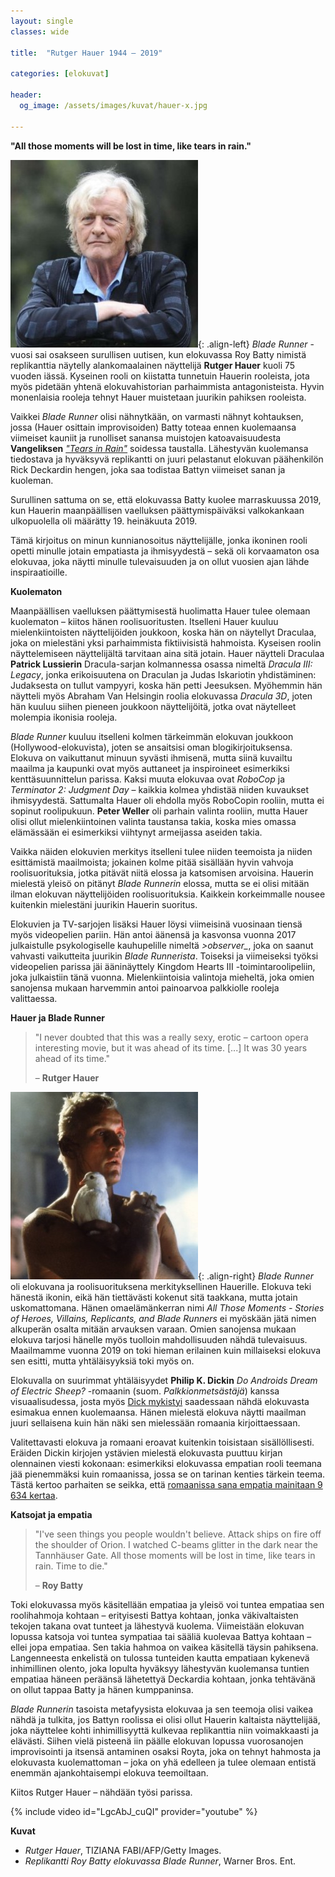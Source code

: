 ```yaml
---
layout: single
classes: wide

title:  "Rutger Hauer 1944 – 2019"

categories: [elokuvat]

header:
  og_image: /assets/images/kuvat/hauer-x.jpg

---
```


**"All those moments will be lost in time, like tears in rain."**

![Rutger Hauer](/assets/images/kuvat/hauer-2.jpg){: .align-left}
*Blade Runner* -vuosi sai osakseen surullisen uutisen, kun elokuvassa Roy Batty nimistä replikanttia näytelly alankomaalainen näyttelijä **Rutger Hauer** kuoli 75 vuoden iässä. Kyseinen rooli on kiistatta tunnetuin Hauerin rooleista, jota myös pidetään yhtenä elokuvahistorian parhaimmista antagonisteista. Hyvin monenlaisia rooleja tehnyt Hauer muistetaan juurikin pahiksen rooleista.

Vaikkei *Blade Runner* olisi nähnytkään, on varmasti nähnyt kohtauksen, jossa (Hauer osittain improvisoiden) Batty toteaa ennen kuolemaansa viimeiset kauniit ja runolliset sanansa muistojen katoavaisuudesta **Vangeliksen** [*"Tears in Rain"*](https://www.youtube.com/watch?v=8r7RWTaGezc) soidessa taustalla. Lähestyvän kuolemansa tiedostava ja hyväksyvä replikantti on juuri pelastanut elokuvan päähenkilön Rick Deckardin hengen, joka saa todistaa Battyn viimeiset sanan ja kuoleman.

Surullinen sattuma on se, että elokuvassa Batty kuolee marraskuussa 2019, kun Hauerin maanpäällisen vaelluksen päättymispäiväksi valkokankaan ulkopuolella oli määrätty 19. heinäkuuta 2019.

Tämä kirjoitus on minun kunnianosoitus näyttelijälle, jonka ikoninen rooli opetti minulle jotain empatiasta ja ihmisyydestä – sekä oli korvaamaton osa elokuvaa, joka näytti minulle tulevaisuuden ja on ollut vuosien ajan lähde inspiraatioille.

**Kuolematon**

Maanpäällisen vaelluksen päättymisestä huolimatta Hauer tulee olemaan kuolematon – kiitos hänen roolisuoritusten. Itselleni Hauer kuuluu mielenkiintoisten näyttelijöiden joukkoon, koska hän on näytellyt Draculaa, joka on mielestäni yksi parhaimmista fiktiivisistä hahmoista. Kyseisen roolin näyttelemiseen näyttelijältä tarvitaan aina sitä jotain. Hauer näytteli Draculaa **Patrick Lussierin** Dracula-sarjan kolmannessa osassa nimeltä *Dracula III: Legacy*, jonka erikoisuutena on Draculan ja Judas Iskariotin yhdistäminen: Judaksesta on tullut vampyyri, koska hän petti Jeesuksen. Myöhemmin hän näytteli myös Abraham Van Helsingin roolia elokuvassa *Dracula 3D*, joten hän kuuluu siihen pieneen joukkoon näyttelijöitä, jotka ovat näytelleet molempia ikonisia rooleja.

*Blade Runner* kuuluu itselleni kolmen tärkeimmän elokuvan joukkoon (Hollywood-elokuvista), joten se ansaitsisi oman blogikirjoituksensa. Elokuva on vaikuttanut minuun syvästi ihmisenä, mutta siinä kuvailtu maailma ja kaupunki ovat myös auttaneet ja inspiroineet esimerkiksi kenttäsuunnittelun parissa. Kaksi muuta elokuvaa ovat *RoboCop* ja *Terminator 2: Judgment Day* – kaikkia kolmea yhdistää niiden kuvaukset ihmisyydestä. Sattumalta Hauer oli ehdolla myös RoboCopin rooliin, mutta ei sopinut roolipukuun. **Peter Weller** oli parhain valinta rooliin, mutta Hauer olisi ollut mielenkiintoinen valinta taustansa takia, koska mies omassa elämässään ei esimerkiksi viihtynyt armeijassa aseiden takia.

Vaikka näiden elokuvien merkitys itselleni tulee niiden teemoista ja niiden esittämistä maailmoista; jokainen kolme pitää sisällään hyvin vahvoja roolisuorituksia, jotka pitävät niitä elossa ja katsomisen arvoisina. Hauerin mielestä yleisö on pitänyt *Blade Runnerin* elossa, mutta se ei olisi mitään ilman elokuvan näyttelijöiden roolisuorituksia. Kaikkein korkeimmalle nousee kuitenkin mielestäni juurikin Hauerin suoritus.

Elokuvien ja TV-sarjojen lisäksi Hauer löysi viimeisinä vuosinaan tiensä myös videopelien pariin. Hän antoi äänensä ja kasvonsa vuonna 2017 julkaistulle psykologiselle kauhupelille nimeltä *>observer_*, joka on saanut vahvasti vaikutteita juurikin *Blade Runnerista*. Toiseksi ja viimeiseksi työksi videopelien parissa jäi ääninäyttely Kingdom Hearts III -toimintaroolipeliin, joka julkaistiin tänä vuonna. Mielenkiintoisia valintoja mieheltä, joka omien sanojensa mukaan harvemmin antoi painoarvoa palkkiolle rooleja valittaessa.

**Hauer ja Blade Runner**

>"I never doubted that this was a really sexy, erotic – cartoon opera interesting movie, but it was ahead of its time. [...] It was 30 years ahead of its time."
>
>– **Rutger Hauer**

![Replikantti Roy Batty elokuvassa Blade Runner](/assets/images/kuvat/hauer-1.jpg){: .align-right}
*Blade Runner* oli elokuvana ja roolisuorituksena merkityksellinen Hauerille. Elokuva teki hänestä ikonin, eikä hän tiettävästi kokenut sitä taakkana, mutta jotain uskomattomana. Hänen omaelämänkerran nimi *All Those Moments - Stories of Heroes, Villains, Replicants, and Blade Runners* ei myöskään jätä nimen alkuperän osalta mitään arvauksen varaan. Omien sanojensa mukaan elokuva tarjosi hänelle myös tuolloin mahdollisuuden nähdä tulevaisuus. Maailmamme vuonna 2019 on toki hieman erilainen kuin millaiseksi elokuva sen esitti, mutta yhtäläisyyksiä toki myös on.

Elokuvalla on suurimmat yhtäläisyydet **Philip K. Dickin** *Do Androids Dream of Electric Sheep?* -romaanin (suom. *Palkkionmetsästäjä*) kanssa visuaalisudessa, josta myös [Dick mykistyi](https://www.bleedingcool.com/2017/10/10/philip-k-dick-blade-runner/) saadessaan nähdä elokuvasta esimakua ennen kuolemaansa. Hänen mielestä elokuva näytti maailman juuri sellaisena kuin hän näki sen mielessään romaania kirjoittaessaan.

Valitettavasti elokuva ja romaani eroavat kuitenkin toisistaan sisällöllisesti. Eräiden Dickin kirjojen ystävien mielestä elokuvasta puuttuu kirjan olennainen viesti kokonaan: esimerkiksi elokuvassa empatian rooli teemana jää pienemmäksi kuin romaanissa, jossa se on tarinan kenties tärkein teema. Tästä kertoo parhaiten se seikka, että [romaanissa sana empatia mainitaan 9 634 kertaa](https://www.shmoop.com/do-androids-dream-of-electric-sheep/compassion-forgiveness-theme.html).

**Katsojat ja empatia**

>"I've seen things you people wouldn't believe. Attack ships on fire off the shoulder of Orion. I watched C-beams glitter in the dark near the Tannhäuser Gate. All those moments will be lost in time, like tears in rain. Time to die."
>
>– **Roy Batty**

Toki elokuvassa myös käsitellään empatiaa ja yleisö voi tuntea empatiaa sen roolihahmoja kohtaan – erityisesti Battya kohtaan, jonka väkivaltaisten tekojen takana ovat tunteet ja lähestyvä kuolema. Viimeistään elokuvan lopussa katsoja voi tuntea sympatiaa tai sääliä kuolevaa Battya kohtaan – ellei jopa empatiaa. Sen takia hahmoa on vaikea käsitellä täysin pahiksena. Langenneesta enkelistä on tulossa tunteiden kautta empatiaan kykenevä inhimillinen olento, joka lopulta hyväksyy lähestyvän kuolemansa tuntien empatiaa häneen peräänsä lähetettyä Deckardia kohtaan, jonka tehtävänä on ollut tappaa Batty ja hänen kumppaninsa.

*Blade Runnerin* tasoista metafyysista elokuvaa ja sen teemoja olisi vaikea nähdä ja tulkita, jos Battyn roolissa ei olisi ollut Hauerin kaltaista näyttelijää, joka näyttelee kohti inhimillisyyttä kulkevaa replikanttia niin voimakkaasti ja elävästi. Siihen vielä pisteenä iin päälle elokuvan lopussa vuorosanojen improvisointi ja itsensä antaminen osaksi Royta, joka on tehnyt hahmosta ja elokuvasta kuolemattoman – joka on yhä edelleen ja tulee olemaan entistä enemmän ajankohtaisempi elokuva teemoiltaan.

Kiitos Rutger Hauer – nähdään työsi parissa.

{% include video id="LgcAbJ_cuQI" provider="youtube" %}

**Kuvat**

- *Rutger Hauer*, TIZIANA FABI/AFP/Getty Images.
- *Replikantti Roy Batty elokuvassa Blade Runner*, Warner Bros. Ent.
